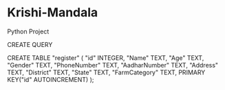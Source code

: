 # Krishi-Mandala
Python Project

CREATE QUERY

CREATE TABLE "register" (
	"id"	INTEGER,
	"Name"	TEXT,
	"Age"	TEXT,
	"Gender"	TEXT,
	"PhoneNumber"	TEXT,
	"AadharNumber"	TEXT,
	"Address"	TEXT,
	"District"	TEXT,
	"State"	TEXT,
	"FarmCategory"	TEXT,
	PRIMARY KEY("id" AUTOINCREMENT)
);